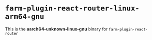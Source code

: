 # `farm-plugin-react-router-linux-arm64-gnu`

This is the **aarch64-unknown-linux-gnu** binary for `farm-plugin-react-router`
